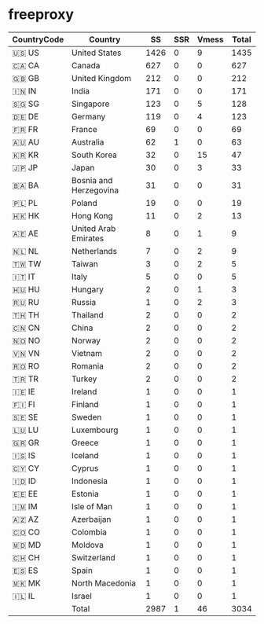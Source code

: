 # freeproxy

|CountryCode|Country|SS|SSR|Vmess|Total|
|  ----  | ----  |  ----  | ----  |  ----  | ----  |
|🇺🇸 US|United States|1426|0|9|1435|
|🇨🇦 CA|Canada|627|0|0|627|
|🇬🇧 GB|United Kingdom|212|0|0|212|
|🇮🇳 IN|India|171|0|0|171|
|🇸🇬 SG|Singapore|123|0|5|128|
|🇩🇪 DE|Germany|119|0|4|123|
|🇫🇷 FR|France|69|0|0|69|
|🇦🇺 AU|Australia|62|1|0|63|
|🇰🇷 KR|South Korea|32|0|15|47|
|🇯🇵 JP|Japan|30|0|3|33|
|🇧🇦 BA|Bosnia and Herzegovina|31|0|0|31|
|🇵🇱 PL|Poland|19|0|0|19|
|🇭🇰 HK|Hong Kong|11|0|2|13|
|🇦🇪 AE|United Arab Emirates|8|0|1|9|
|🇳🇱 NL|Netherlands|7|0|2|9|
|🇹🇼 TW|Taiwan|3|0|2|5|
|🇮🇹 IT|Italy|5|0|0|5|
|🇭🇺 HU|Hungary|2|0|1|3|
|🇷🇺 RU|Russia|1|0|2|3|
|🇹🇭 TH|Thailand|2|0|0|2|
|🇨🇳 CN|China|2|0|0|2|
|🇳🇴 NO|Norway|2|0|0|2|
|🇻🇳 VN|Vietnam|2|0|0|2|
|🇷🇴 RO|Romania|2|0|0|2|
|🇹🇷 TR|Turkey|2|0|0|2|
|🇮🇪 IE|Ireland|1|0|0|1|
|🇫🇮 FI|Finland|1|0|0|1|
|🇸🇪 SE|Sweden|1|0|0|1|
|🇱🇺 LU|Luxembourg|1|0|0|1|
|🇬🇷 GR|Greece|1|0|0|1|
|🇮🇸 IS|Iceland|1|0|0|1|
|🇨🇾 CY|Cyprus|1|0|0|1|
|🇮🇩 ID|Indonesia|1|0|0|1|
|🇪🇪 EE|Estonia|1|0|0|1|
|🇮🇲 IM|Isle of Man|1|0|0|1|
|🇦🇿 AZ|Azerbaijan|1|0|0|1|
|🇨🇴 CO|Colombia|1|0|0|1|
|🇲🇩 MD|Moldova|1|0|0|1|
|🇨🇭 CH|Switzerland|1|0|0|1|
|🇪🇸 ES|Spain|1|0|0|1|
|🇲🇰 MK|North Macedonia|1|0|0|1|
|🇮🇱 IL|Israel|1|0|0|1|
||Total|2987|1|46|3034|
